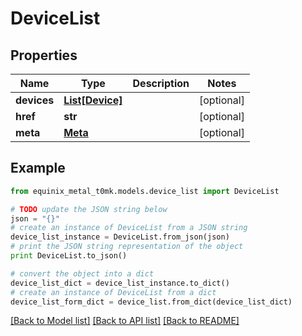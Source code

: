 # DeviceList


## Properties
Name | Type | Description | Notes
------------ | ------------- | ------------- | -------------
**devices** | [**List[Device]**](Device.md) |  | [optional] 
**href** | **str** |  | [optional] 
**meta** | [**Meta**](Meta.md) |  | [optional] 

## Example

```python
from equinix_metal_t0mk.models.device_list import DeviceList

# TODO update the JSON string below
json = "{}"
# create an instance of DeviceList from a JSON string
device_list_instance = DeviceList.from_json(json)
# print the JSON string representation of the object
print DeviceList.to_json()

# convert the object into a dict
device_list_dict = device_list_instance.to_dict()
# create an instance of DeviceList from a dict
device_list_form_dict = device_list.from_dict(device_list_dict)
```
[[Back to Model list]](../README.md#documentation-for-models) [[Back to API list]](../README.md#documentation-for-api-endpoints) [[Back to README]](../README.md)



